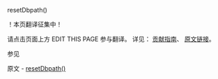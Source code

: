  resetDbpath()

 ！本页翻译征集中！

请点击页面上方 EDIT THIS PAGE 参与翻译。
详见：
[贡献指南]( https://github.com/JinMuInfo/MongoDB-Manual-zh/blob/master/CONTRIBUTING.md )、
[原文链接](  https://docs.mongodb.com/manual/reference/method/resetDbpath/  )。

 参见

原文 - [resetDbpath()]( https://docs.mongodb.com/manual/reference/method/resetDbpath/ )


